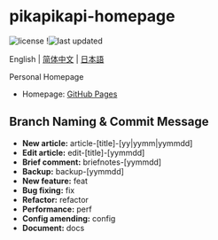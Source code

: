 # pikapikapi-homepage

![license](https://img.shields.io/github/license/pikapikapikaori/pikapikapi-homepage) !![last updated](https://img.shields.io/github/last-commit/pikapikapikaori/pikapikapi-homepage?label=last%20updated)

English | [简体中文](./README_zh-cn.md) | [日本語](./README_jp.md)

Personal Homepage

- Homepage: [GitHub Pages](https://pikapikapikaori.github.io/pikapikapi-homepage/)

## Branch Naming & Commit Message

- **New article:** article-[title]-[yy|yymm|yymmdd]
- **Edit article:** edit-[title]-[yymmdd]
- **Brief comment:** briefnotes-[yymmdd]
- **Backup:** backup-[yymmdd]
- **New feature:** feat
- **Bug fixing:** fix
- **Refactor:** refactor
- **Performance:** perf
- **Config amending:** config
- **Document:** docs
